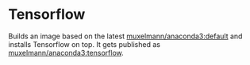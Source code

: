 # Tensorflow

Builds an image based on the latest [muxelmann/anaconda3:default](https://hub.docker.com/r/muxelmann/anaconda3/tags) and installs Tensorflow on top. It gets published as [muxelmann/anaconda3:tensorflow](https://hub.docker.com/r/muxelmann/anaconda3/tags).
